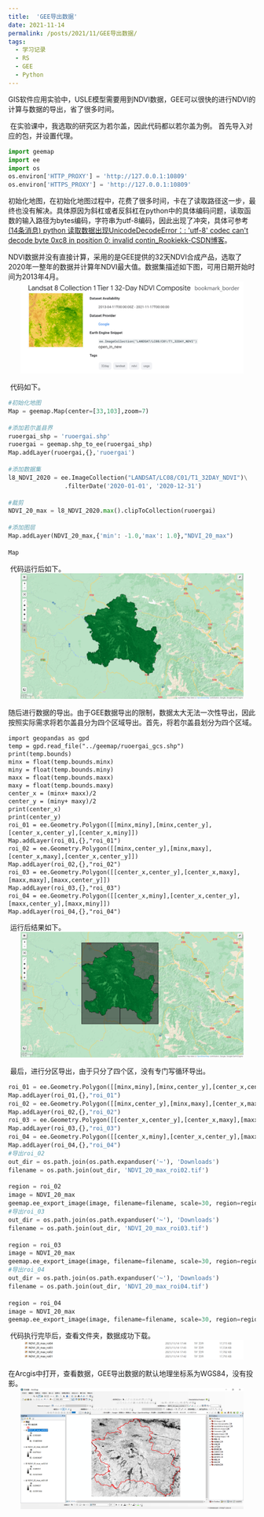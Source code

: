 ```yaml
---
title:  'GEE导出数据'
date: 2021-11-14
permalink: /posts/2021/11/GEE导出数据/
tags:
  - 学习记录
  - RS
  - GEE
  - Python
---
```


<style>
    img{
        width:90%;
        padding-left:5%
    }
</style>

​		GIS软件应用实验中，USLE模型需要用到NDVI数据，GEE可以很快的进行NDVI的计算与数据的导出，省了很多时间。

​		在实验课中，我选取的研究区为若尔盖，因此代码都以若尔盖为例。
​		首先导入对应的包，并设置代理。

~~~python
import geemap
import ee
import os
os.environ['HTTP_PROXY'] = 'http://127.0.0.1:10809'
os.environ['HTTPS_PROXY'] = 'http://127.0.0.1:10809'
~~~

​		初始化地图，在初始化地图过程中，花费了很多时间，卡在了读取路径这一步，最终也没有解决。具体原因为斜杠或者反斜杠在python中的具体编码问题，读取函数的输入路径为bytes编码，字符串为utf-8编码，因此出现了冲突，具体可参考[(14条消息) python 读取数据出现UnicodeDecodeError：: 'utf-8' codec can't decode byte 0xc8 in position 0: invalid contin_Rookiekk-CSDN博客](https://blog.csdn.net/qq_18888869/article/details/82625343)。

​		NDVI数据并没有直接计算，采用的是GEE提供的32天NDVI合成产品，选取了2020年一整年的数据并计算年NDVI最大值。数据集描述如下图，可用日期开始时间为2013年4月。
![](https://raw.githubusercontent.com/hooooon174/image-store/master/PicGo/2022-09-24/7dfe95ed5a132ba6e8e55f241184f4ba--9ad2--image-20211114175802147.png)

​		代码如下。

~~~python
#初始化地图
Map = geemap.Map(center=[33,103],zoom=7)

#添加若尔盖县界
ruoergai_shp = 'ruoergai.shp'
ruoergai = geemap.shp_to_ee(ruoergai_shp)
Map.addLayer(ruoergai,{},'ruoergai')

#添加数据集
l8_NDVI_2020 = ee.ImageCollection("LANDSAT/LC08/C01/T1_32DAY_NDVI")\
                .filterDate('2020-01-01', '2020-12-31')

#裁剪
NDVI_20_max = l8_NDVI_2020.max().clipToCollection(ruoergai)

#添加图层
Map.addLayer(NDVI_20_max,{'min': -1.0,'max': 1.0},"NDVI_20_max")

Map
~~~

​		代码运行后如下。
![](https://raw.githubusercontent.com/hooooon174/image-store/master/PicGo/2022-09-24/22f538053bbe51acb80a919ffb656382--0487--image-20211114175942850.png)

​		随后进行数据的导出。由于GEE数据导出的限制，数据太大无法一次性导出，因此按照实际需求将若尔盖县分为四个区域导出。
​		首先，将若尔盖县划分为四个区域。

~~~pyton
import geopandas as gpd
temp = gpd.read_file("../geemap/ruoergai_gcs.shp")
print(temp.bounds)
minx = float(temp.bounds.minx)
miny = float(temp.bounds.miny)
maxx = float(temp.bounds.maxx)
maxy = float(temp.bounds.maxy)
center_x = (minx+ maxx)/2
center_y = (miny+ maxy)/2
print(center_x)
print(center_y)
roi_01 = ee.Geometry.Polygon([[minx,miny],[minx,center_y],[center_x,center_y],[center_x,miny]])
Map.addLayer(roi_01,{},"roi_01")
roi_02 = ee.Geometry.Polygon([[minx,center_y],[minx,maxy],[center_x,maxy],[center_x,center_y]])
Map.addLayer(roi_02,{},"roi_02")
roi_03 = ee.Geometry.Polygon([[center_x,center_y],[center_x,maxy],[maxx,maxy],[maxx,center_y]])
Map.addLayer(roi_03,{},"roi_03")
roi_04 = ee.Geometry.Polygon([[center_x,miny],[center_x,center_y],[maxx,center_y],[maxx,miny]])
Map.addLayer(roi_04,{},"roi_04")
~~~

​		运行后结果如下。
![](https://raw.githubusercontent.com/hooooon174/image-store/master/PicGo/2022-09-24/4dc3911d1e5db208e54fe720b85b033c--fe71--image-20211114180209117.png)

​		最后，进行分区导出，由于只分了四个区，没有专门写循环导出。

~~~python
roi_01 = ee.Geometry.Polygon([[minx,miny],[minx,center_y],[center_x,center_y],[center_x,miny]])
Map.addLayer(roi_01,{},"roi_01")
roi_02 = ee.Geometry.Polygon([[minx,center_y],[minx,maxy],[center_x,maxy],[center_x,center_y]])
Map.addLayer(roi_02,{},"roi_02")
roi_03 = ee.Geometry.Polygon([[center_x,center_y],[center_x,maxy],[maxx,maxy],[maxx,center_y]])
Map.addLayer(roi_03,{},"roi_03")
roi_04 = ee.Geometry.Polygon([[center_x,miny],[center_x,center_y],[maxx,center_y],[maxx,miny]])
Map.addLayer(roi_04,{},"roi_04")
#导出roi_02
out_dir = os.path.join(os.path.expanduser('~'), 'Downloads')
filename = os.path.join(out_dir, 'NDVI_20_max_roi02.tif')

region = roi_02
image = NDVI_20_max
geemap.ee_export_image(image, filename=filename, scale=30, region=region, file_per_band=False)
#导出roi_03
out_dir = os.path.join(os.path.expanduser('~'), 'Downloads')
filename = os.path.join(out_dir, 'NDVI_20_max_roi03.tif')

region = roi_03
image = NDVI_20_max
geemap.ee_export_image(image, filename=filename, scale=30, region=region, file_per_band=False)
#导出roi_04
out_dir = os.path.join(os.path.expanduser('~'), 'Downloads')
filename = os.path.join(out_dir, 'NDVI_20_max_roi04.tif')

region = roi_04
image = NDVI_20_max
geemap.ee_export_image(image, filename=filename, scale=30, region=region, file_per_band=False)
~~~

​		代码执行完毕后，查看文件夹，数据成功下载。
![](image\2021-11-14-GEE导出数据/image-20211114180443013.png)

​		在Arcgis中打开，查看数据，GEE导出数据的默认地理坐标系为WGS84，没有投影。
![](https://raw.githubusercontent.com/hooooon174/image-store/master/PicGo/2022-09-24/deb7c4db554791762d6cf73d3939351e--3ae4--image-20211114180907698.png)
